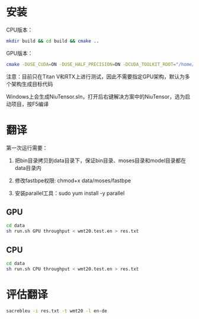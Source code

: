 # 安装

CPU版本：
```bash
mkdir build && cd build && cmake ..
```

GPU版本：
```bash
cmake -DUSE_CUDA=ON -DUSE_HALF_PRECISION=ON -DCUDA_TOOLKIT_ROOT="/home/huchi/cuda-11.2/" .. && make -j
```

注意：目前只在Titan V和RTX上进行测试，因此不需要指定GPU架构，默认为多个架构生成目标代码

Windows上会生成NiuTensor.sln，打开后右键解决方案中的NiuTensor，选为启动项目，按F5编译

# 翻译

第一次运行需要：

1. 把bin目录拷贝到data目录下，保证bin目录、moses目录和model目录都在data目录内

2. 修改fastbpe权限: chmod+x data/moses/fastbpe

3. 安装parallel工具：sudo yum install -y parallel

## GPU

```bash
cd data
sh run.sh GPU throughput < wmt20.test.en > res.txt
```

## CPU

```bash
cd data
sh run.sh CPU throughput < wmt20.test.en > res.txt
```

# 评估翻译

```bash
sacrebleu -i res.txt -t wmt20 -l en-de
```